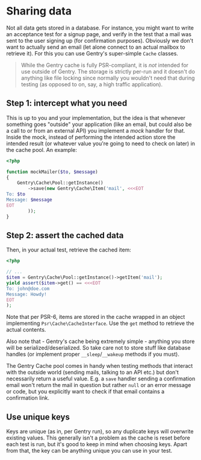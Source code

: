 # Sharing data
Not all data gets stored in a database. For instance, you might want to write an
acceptance test for a signup page, and verify in the test that a mail was sent
to the user signing up (for confirmation purposes). Obviously we don't want to
actually send an email (let alone connect to an actual mailbox to retrieve it).
For this you can use Gentry's super-simple `Cache` classes.

> While the Gentry cache is fully PSR-compliant, it is _not_ intended for use
> outside of Gentry. The storage is strictly per-run and it doesn't do anything
> like file locking since normally you wouldn't need that during testing (as
> opposed to on, say, a high traffic application).

## Step 1: intercept what you need
This is up to you and your implementation, but the idea is that whenever
something goes "outside" your application (like an email, but could also be a
call to or from an external API) you implement a _mock_ handler for that. Inside
the mock, instead of performing the intended action store the intended result
(or whatever value you're going to need to check on later) in the cache pool.
An example:

```php
<?php

function mockMailer($to, $message)
{
    Gentry\Cache\Pool::getInstance()
        ->save(new Gentry\Cache\Item('mail', <<<EOT
To: $to
Message: $message
EOT
        ));
}
```

## Step 2: assert the cached data
Then, in your actual test, retrieve the cached item:

```php
<?php

// ...
$item = Gentry\Cache\Pool::getInstance()->getItem('mail');
yield assert($item->get() == <<<EOT
To: john@doe.com
Message: Howdy!
EOT
);
```

Note that per PSR-6, items are stored in the cache wrapped in an object
implementing `Psr\Cache\CacheInterface`. Use the `get` method to retrieve the
actual contents.

Also note that - Gentry's cache being extremely simple - anything you store will
be serialized/deserialized. So take care not to store stuff like database
handles (or implement proper `__sleep`/`__wakeup` methods if you must).

The Gentry Cache pool comes in handy when testing methods that interact with the
outside world (sending mails, talking to an API etc.) but don't necessarily
return a useful value. E.g. a `save` handler sending a confirmation email won't
return the mail in question but rather `null` or an error message or code, but
you explicitly want to check if that email contains a confirmation link.

## Use unique keys
Keys are unique (as in, per Gentry run), so any duplicate keys will overwrite
existing values. This generally isn't a problem as the cache is reset before
each test is run, but it's good to keep in mind when choosing keys. Apart from
that, the key can be anything unique you can use in your test.


